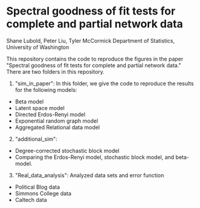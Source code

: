 # Spectral goodness of fit tests for complete and partial network data

Shane Lubold, Peter Liu, Tyler McCormick
Department of Statistics, University of Washington


This repository contains the code to reproduce the figures in the paper "Spectral goodness of fit tests for complete and partial network data." There are two folders in this repository. 

1) "sim_in_paper": In this folder, we give the code to reproduce the results for the following models: 
 - Beta model
 - Latent space model
 - Directed Erdos-Renyi model 
 - Exponential random graph model
 - Aggregated Relational data model
 
 2) "additional_sim": 
 - Degree-corrected stochastic block model 
 - Comparing the Erdos-Renyi model, stochastic block model, and beta-model.

3) "Real_data_analysis": Analyzed data sets and error function
- Political Blog data
- Simmons College data
- Caltech data
